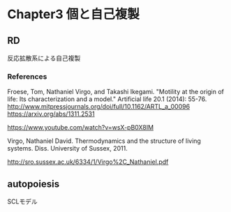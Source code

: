# Chapter3 個と自己複製

## RD
反応拡散系による自己複製

### References

Froese, Tom, Nathaniel Virgo, and Takashi Ikegami. "Motility at the origin of life: Its characterization and a model." Artificial life 20.1 (2014): 55-76.
http://www.mitpressjournals.org/doi/full/10.1162/ARTL_a_00096
https://arxiv.org/abs/1311.2531

https://www.youtube.com/watch?v=wsX-pB0X8IM

Virgo, Nathaniel David. Thermodynamics and the structure of living systems. Diss. University of Sussex, 2011.

http://sro.sussex.ac.uk/6334/1/Virgo%2C_Nathaniel.pdf

## autopoiesis
SCLモデル
